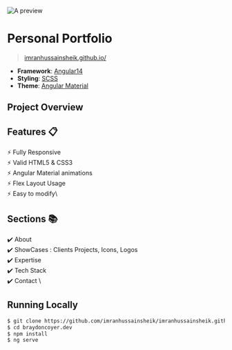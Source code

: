 ![A preview](https://github.com/imranhussainsheik/imranhussainsheik.github.io/blob/main/images/banner.png)

# Personal Portfolio 
> [imranhussainsheik.github.io/](https://imranhussainsheik.github.io/)

- **Framework**: [Angular14](https://angular.io/)
- **Styling**: [SCSS](https://sass-lang.com/)
- **Theme**: [Angular Material](https://material.angular.io/)

## Project Overview

## Features 📋
⚡️ Fully Responsive\
⚡️ Valid HTML5 & CSS3\
⚡️ Angular Material animations\
⚡️ Flex Layout Usage\
⚡️ Easy to modify\

## Sections 📚
✔️ About\
✔️ ShowCases : Clients Projects, Icons, Logos \
✔️ Expertise \
✔️ Tech Stack \
✔️ Contact \

## Running Locally

```bash
$ git clone https://github.com/imranhussainsheik/imranhussainsheik.github.io.git
$ cd braydoncoyer.dev
$ npm install
$ ng serve
```
